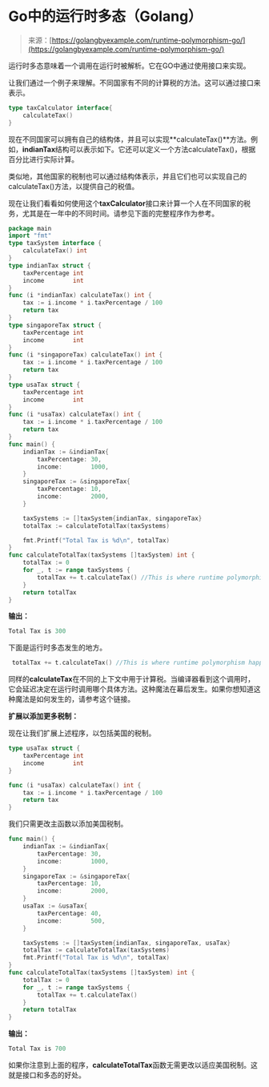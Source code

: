 <!--yml

分类：未分类

日期：2024-10-13 06:01:29

-->

# Go中的运行时多态（Golang）

> 来源：[https://golangbyexample.com/runtime-polymorphism-go/](https://golangbyexample.com/runtime-polymorphism-go/)

运行时多态意味着一个调用在运行时被解析。它在GO中通过使用接口来实现。

让我们通过一个例子来理解。不同国家有不同的计算税的方法。这可以通过接口来表示。

```go
type taxCalculator interface{
    calculateTax()
}
```

现在不同国家可以拥有自己的结构体，并且可以实现**calculateTax()**方法。例如，**indianTax**结构可以表示如下。它还可以定义一个方法calculateTax()，根据百分比进行实际计算。

类似地，其他国家的税制也可以通过结构体表示，并且它们也可以实现自己的calculateTax()方法，以提供自己的税值。

现在让我们看看如何使用这个**taxCalculator**接口来计算一个人在不同国家的税务，尤其是在一年中的不同时间。请参见下面的完整程序作为参考。

```go
package main
import "fmt"
type taxSystem interface {
    calculateTax() int
}
type indianTax struct {
    taxPercentage int
    income        int
}
func (i *indianTax) calculateTax() int {
    tax := i.income * i.taxPercentage / 100
    return tax
}
type singaporeTax struct {
    taxPercentage int
    income        int
}
func (i *singaporeTax) calculateTax() int {
    tax := i.income * i.taxPercentage / 100
    return tax
}
type usaTax struct {
    taxPercentage int
    income        int
}
func (i *usaTax) calculateTax() int {
    tax := i.income * i.taxPercentage / 100
    return tax
}
func main() {
    indianTax := &indianTax{
        taxPercentage: 30,
        income:        1000,
    }
    singaporeTax := &singaporeTax{
        taxPercentage: 10,
        income:        2000,
    }

    taxSystems := []taxSystem{indianTax, singaporeTax}
    totalTax := calculateTotalTax(taxSystems)

    fmt.Printf("Total Tax is %d\n", totalTax)
}
func calculateTotalTax(taxSystems []taxSystem) int {
    totalTax := 0
    for _, t := range taxSystems {
        totalTax += t.calculateTax() //This is where runtime polymorphism happens
    }
    return totalTax
}
```

**输出：**

```go
Total Tax is 300
```

下面是运行时多态发生的地方。

```go
 totalTax += t.calculateTax() //This is where runtime polymorphism happens
```

同样的**calculateTax**在不同的上下文中用于计算税。当编译器看到这个调用时，它会延迟决定在运行时调用哪个具体方法。这种魔法在幕后发生。如果你想知道这种魔法是如何发生的，请参考这个链接。

**扩展以添加更多税制：**

现在让我们扩展上述程序，以包括美国的税制。

```go
type usaTax struct {
    taxPercentage int
    income        int
}

func (i *usaTax) calculateTax() int {
    tax := i.income * i.taxPercentage / 100
    return tax
}
```

我们只需更改主函数以添加美国税制。

```go
func main() {
    indianTax := &indianTax{
        taxPercentage: 30,
        income:        1000,
    }
    singaporeTax := &singaporeTax{
        taxPercentage: 10,
        income:        2000,
    }
    usaTax := &usaTax{
        taxPercentage: 40,
        income:        500,
    }

    taxSystems := []taxSystem{indianTax, singaporeTax, usaTax}
    totalTax := calculateTotalTax(taxSystems)
    fmt.Printf("Total Tax is %d\n", totalTax)
}
func calculateTotalTax(taxSystems []taxSystem) int {
    totalTax := 0
    for _, t := range taxSystems {
        totalTax += t.calculateTax()
    }
    return totalTax
}
```

**输出：**

```go
Total Tax is 700
```

如果你注意到上面的程序，**calculateTotalTax**函数无需更改以适应美国税制。这就是接口和多态的好处。
